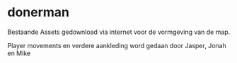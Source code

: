 # donerman

Bestaande Assets gedownload via internet voor de vormgeving van de map.

Player movements en verdere aankleding word gedaan door Jasper, Jonah en Mike